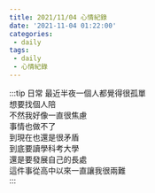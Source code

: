 ```yaml
---
title: 2021/11/04 心情紀錄
date: '2021-11-04 01:22:00'
categories:
 - daily
tags:
 - daily
 - 心情紀錄
---
```


:::tip 日常
最近半夜一個人都覺得很孤單\
想要找個人陪\
不然我好像一直很焦慮\
事情也做不了\
到現在也還是很矛盾\
到底要讀學科考大學\
還是要發展自己的長處\
這件事從高中以來一直讓我很兩難\
:::